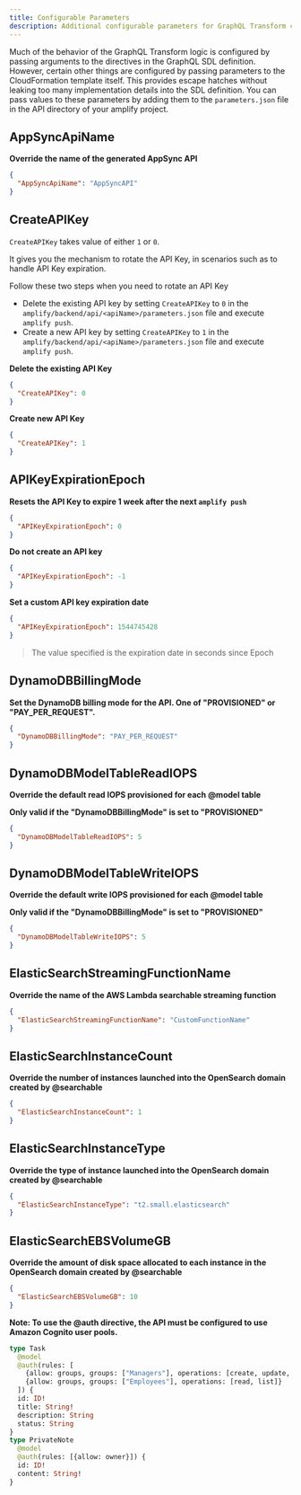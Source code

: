 ```yaml
---
title: Configurable Parameters
description: Additional configurable parameters for GraphQL Transform can be passed to the CloudFormation template itself. This provides escape hatches without leaking too many implementation details into the SDL definition
---
```


Much of the behavior of the GraphQL Transform logic is configured by passing arguments to the directives in the GraphQL SDL definition. However, certain other things are configured by passing parameters to the CloudFormation template itself. This provides escape hatches without leaking too many implementation details into the SDL definition. You can pass values to these parameters by adding them to the `parameters.json` file in the API directory of your amplify project.

## AppSyncApiName

**Override the name of the generated AppSync API**

```json
{
  "AppSyncApiName": "AppSyncAPI"
}
```

## CreateAPIKey

`CreateAPIKey` takes value of either `1` or `0`.

It gives you the mechanism to rotate the API Key, in scenarios such as to handle API Key expiration.

Follow these two steps when you need to rotate an API Key

- Delete the existing API key by setting `CreateAPIKey` to `0` in the `amplify/backend/api/<apiName>/parameters.json` file and execute `amplify push`.
- Create a new API key by setting `CreateAPIKey` to `1` in the `amplify/backend/api/<apiName>/parameters.json` file and execute `amplify push`.

**Delete the existing API Key**

```json
{
  "CreateAPIKey": 0
}
```

**Create new API Key**

```json
{
  "CreateAPIKey": 1
}
```

## APIKeyExpirationEpoch

**Resets the API Key to expire 1 week after the next `amplify push`**

```json
{
  "APIKeyExpirationEpoch": 0
}
```

**Do not create an API key**

```json
{
  "APIKeyExpirationEpoch": -1
}
```

**Set a custom API key expiration date**

```json
{
  "APIKeyExpirationEpoch": 1544745428
}
```

> The value specified is the expiration date in seconds since Epoch

## DynamoDBBillingMode

**Set the DynamoDB billing mode for the API. One of "PROVISIONED" or "PAY_PER_REQUEST".**

```json
{
  "DynamoDBBillingMode": "PAY_PER_REQUEST"
}
```

## DynamoDBModelTableReadIOPS

**Override the default read IOPS provisioned for each @model table**

**Only valid if the "DynamoDBBillingMode" is set to "PROVISIONED"**

```json
{
  "DynamoDBModelTableReadIOPS": 5
}
```

## DynamoDBModelTableWriteIOPS

**Override the default write IOPS provisioned for each @model table**

**Only valid if the "DynamoDBBillingMode" is set to "PROVISIONED"**

```json
{
  "DynamoDBModelTableWriteIOPS": 5
}
```

## ElasticSearchStreamingFunctionName

**Override the name of the AWS Lambda searchable streaming function**

```json
{
  "ElasticSearchStreamingFunctionName": "CustomFunctionName"
}
```

## ElasticSearchInstanceCount

**Override the number of instances launched into the OpenSearch domain created by @searchable**

```json
{
  "ElasticSearchInstanceCount": 1
}
```

## ElasticSearchInstanceType

**Override the type of instance launched into the OpenSearch domain created by @searchable**

```json
{
  "ElasticSearchInstanceType": "t2.small.elasticsearch"
}
```

## ElasticSearchEBSVolumeGB

**Override the amount of disk space allocated to each instance in the OpenSearch domain created by @searchable**

```json
{
  "ElasticSearchEBSVolumeGB": 10
}
```

**Note: To use the @auth directive, the API must be configured to use Amazon Cognito user pools.**

```graphql
type Task
  @model
  @auth(rules: [
    {allow: groups, groups: ["Managers"], operations: [create, update, delete]},
    {allow: groups, groups: ["Employees"], operations: [read, list]}
  ]) {
  id: ID!
  title: String!
  description: String
  status: String
}
type PrivateNote
  @model
  @auth(rules: [{allow: owner}]) {
  id: ID!
  content: String!
}
```
